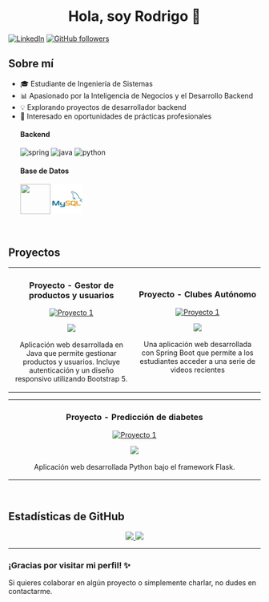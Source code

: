 <div align="center">
<h1 align="center">Hola, soy Rodrigo 👋</h1>
</div>

<!--Colocar aqui el banner-->
<!--<img src="https://encrypted-tbn0.gstatic.com/images?q=tbn:ANd9GcQj9i0HBomVepR6AMsmIrZAuU1MOBwWiEtAtA&s/800x200" alt="Banner Personalizado"> -->

[![LinkedIn](https://img.shields.io/badge/-LinkedIn-blue?style=flat&logo=Linkedin&logoColor=white)](https://www.linkedin.com/in/rodvels/)
[![GitHub followers](https://img.shields.io/github/followers/rodrigovelasquez2?style=social)](https://github.com/rodrigovelasquez2)

## Sobre mí
- 🎓 Estudiante de Ingeniería de Sistemas 
- 📊 Apasionado por la Inteligencia de Negocios y el Desarrollo Backend
- 💡 Explorando proyectos de desarrollador backend
- 🚀 Interesado en oportunidades de prácticas profesionales
    <h4 align="left">Backend</h4>
    <p align="left">
        <img src="https://cdn.jsdelivr.net/gh/devicons/devicon@latest/icons/spring/spring-original-wordmark.svg" alt="spring" width="60" height="60" />
        <img src="https://cdn.jsdelivr.net/gh/devicons/devicon@latest/icons/java/java-original-wordmark.svg" alt="java" width="60" height="60" />
        <img src="https://cdn.jsdelivr.net/gh/devicons/devicon@latest/icons/python/python-original-wordmark.svg" alt="python" width="60" height="60" />
    </p>
    <h4 align="left">Base de Datos</h4>
    <p align="left">
        <img src="https://cdn.jsdelivr.net/gh/devicons/devicon@latest/icons/microsoftsqlserver/microsoftsqlserver-original.svg" width="60" height="60"/>
        <img src="https://raw.githubusercontent.com/devicons/devicon/master/icons/mysql/mysql-original-wordmark.svg" alt="mysql" width="60" height="60" />
    </p>
<br>

## Proyectos
<table>
<tr>
<td width="50%">
<h3 align="center">Proyecto - Gestor de productos y usuarios</h3>
<div align="center">
<a href="https://github.com/rodrigovelasquez2/Gestor-de-productos" target="_blank"><img src="https://i.postimg.cc/zv1V6TM9/catalogo-PNG.png" width="400" alt="Proyecto 1"></a>
<p>
<a href="https://github.com/rodrigovelasquez2/tu-proyecto" target="_blank">
<img src="https://img.shields.io/badge/CÓDIGO-00b4d8?style=for-the-badge&logo=github&logoColor=white">
</a>
    
<!--Video-->
<!-- <a href="https://youtu.be/enlace-video" target="_blank">
<img src="https://img.shields.io/badge/-Video-turquoise?style=for-the-badge&color=00e676">
</a> -->
    
</p>
<p>
Aplicación web desarrollada en Java que permite gestionar productos y usuarios. Incluye autenticación y un diseño responsivo utilizando Bootstrap 5. 
</p>
</div>
</td>

<!--Segundo proyecto-->
<td width="50%">
    <h3 align="center">Proyecto - Clubes Autónomo</h3>
    <div align="center">
        <a href="https://github.com/rodrigovelasquez2/Clubes-Autonomo" target="_blank"><img
                src="https://i.postimg.cc/QC4VtvVr/chatwebs.png" width="455" alt="Proyecto 1"></a>
        <p>
            <a href="https://github.com/rodrigovelasquez2/Clubes-Autonomo" target="_blank">
                <img
                    src="https://img.shields.io/badge/CÓDIGO-00b4d8?style=for-the-badge&logo=github&logoColor=white">
            </a>
            <!--Video-->
            <!-- <a href="https://youtu.be/enlace-video" target="_blank">
<img src="https://img.shields.io/badge/-Video-turquoise?style=for-the-badge&color=00e676">
</a> -->

</p>
<p>
    Una aplicación web desarrollada con Spring Boot que permite a los estudiantes acceder a una
    serie de
    videos recientes
</p>
</div>
</td>

</tr>
</table>

<!--Segunda fila-->

<table>
<tr>
<td width="50%">
<h3 align="center">Proyecto - Predicción de diabetes</h3>
<div align="center">
<a href="https://yummi-diabetes-prediction.onrender.com/form" target="_blank"><img src="https://i.postimg.cc/52G7vtDX/Diabetes.png" width="400" alt="Proyecto 1"></a>
<p>
<a href="https://yummi-diabetes-prediction.onrender.com/form" target="_blank">
<img src="https://img.shields.io/badge/VER PROYECTO-00b4d8?style=for-the-badge&logo=github&logoColor=white">
</a>
    
</p>
<p>
Aplicación web desarrollada Python bajo el framework Flask.
</p>
</div>
</td>


</tr>
</table>

<br>

## Estadísticas de GitHub

<p align="center">
<a href="https://github.com/rodrigovelasquez2">
  <img height="180em" src="https://github-readme-stats.vercel.app/api?username=rodrigovelasquez2&show_icons=true&theme=radical&include_all_commits=true&count_private=true"/>
  <img height="180em" src="https://github-readme-stats.vercel.app/api/top-langs/?username=rodrigovelasquez2&layout=compact&langs_count=8&theme=radical"/>
</a>
</p>

---

### ¡Gracias por visitar mi perfil! ✨
Si quieres colaborar en algún proyecto o simplemente charlar, no dudes en contactarme.

